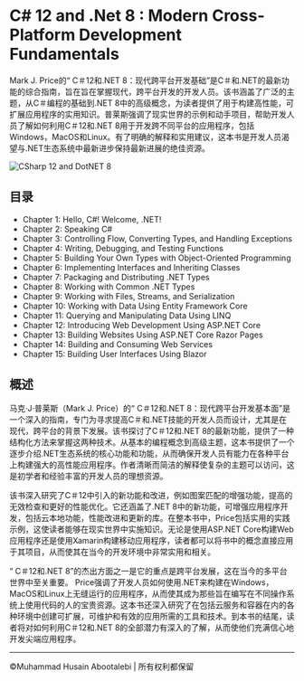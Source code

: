 <!-- ©©©©©©©©©©©©©©©©©©©©©©©© All Rights Are Reserved By Muhammad Husain Abootalebi ©©©©©©©©©©©©©©©©©©©©©©©©©©©©©©©©©© -->

# C# 12 and .Net 8 : Modern Cross-Platform Development Fundamentals

Mark J. Price的“ C＃12和.NET 8：现代跨平台开发基础”是C＃和.NET的最新功能的综合指南，旨在旨在掌握现代，跨平台开发的开发人员。该书涵盖了广泛的主题，从C＃编程的基础到.NET 8中的高级概念，为读者提供了用于构建高性能，可扩展应用程序的实用知识。普莱斯强调了现实世界的示例和动手项目，帮助开发人员了解如何利用C＃12和.NET 8用于开发跨不同平台的应用程序，包括Windows，MacOS和Linux。有了明确的解释和实用建议，这本书是开发人员渴望与.NET生态系统中最新进步保持最新进展的绝佳资源。

![CSharp 12 and DotNET 8](../../assets/Books/Book%20Covers/1%20-%202%20-%20CSharp%2012%20and%20DotNet%208.webp)

## 目录

- Chapter 1: Hello, C#! Welcome, .NET!
- Chapter 2: Speaking C#
- Chapter 3: Controlling Flow, Converting Types, and Handling Exceptions
- Chapter 4: Writing, Debugging, and Testing Functions
- Chapter 5: Building Your Own Types with Object-Oriented Programming
- Chapter 6: Implementing Interfaces and Inheriting Classes
- Chapter 7: Packaging and Distributing .NET Types
- Chapter 8: Working with Common .NET Types
- Chapter 9: Working with Files, Streams, and Serialization
- Chapter 10: Working with Data Using Entity Framework Core
- Chapter 11: Querying and Manipulating Data Using LINQ
- Chapter 12: Introducing Web Development Using ASP.NET Core
- Chapter 13: Building Websites Using ASP.NET Core Razor Pages
- Chapter 14: Building and Consuming Web Services
- Chapter 15: Building User Interfaces Using Blazor

## 概述

马克·J·普莱斯（Mark J. Price）的“ C＃12和.NET 8：现代跨平台开发基本面”是一个深入的指南，专门为寻求提高C＃和.NET技能的开发人员而设计，尤其是在现代，跨平台的背景下发展。该书探讨了C＃12和.NET 8的最新功能，提供了一种结构化方法来掌握这两种技术。从基本的编程概念到高级主题，这本书提供了一个逐步介绍.NET生态系统的核心功能和功能，从而确保开发人员有能力在各种平台上构建强大的高性能应用程序。作者清晰而简洁的解释使复杂的主题可以访问，这是初学者和经验丰富的开发人员的理想资源。

该书深入研究了C＃12中引入的新功能和改进，例如图案匹配的增强功能，提高的无效检查和更好的性能优化。它还涵盖了.NET 8中的新功能，可增强应用程序开发，包括云本地功能，性能改进和更新的库。在整本书中，Price包括实用的实践示例，这使读者能够在现实世界中实施知识。无论是使用ASP.NET Core构建Web应用程序还是使用Xamarin构建移动应用程序，读者都可以将书中的概念直接应用于其项目，从而使其在当今的开发环境中非常实用和相关。

“ C＃12和.NET 8”的杰出方面之一是它的重点是跨平台发展，这在当今的多平台世界中至关重要。 Price强调了开发人员如何使用.NET来构建在Windows，MacOS和Linux上无缝运行的应用程序，从而使其成为那些旨在编写在不同操作系统上使用代码的人的宝贵资源。这本书还深入研究了在包括云服务和容器在内的各种环境中创建可扩展，可维护和有效的应用所需的工具和技术。到本书的结尾，读者将对如何利用C＃12和.NET 8的全部潜力有深入的了解，从而使他们充满信心地开发尖端应用程序。

---

©Muhammad Husain Abootalebi | 所有权利都保留

<!-- ©©©©©©©©©©©©©©©©©©©©©©©© All Rights Are Reserved By Muhammad Husain Abootalebi ©©©©©©©©©©©©©©©©©©©©©©©©©©©©©©©©©© -->
